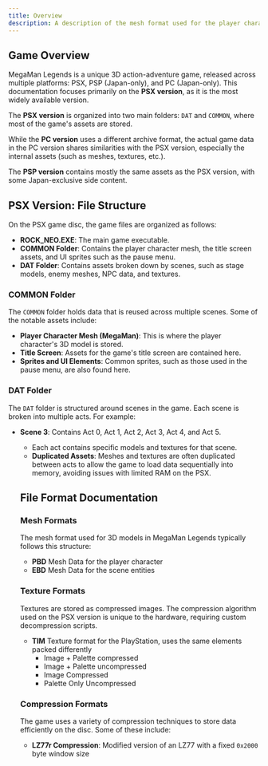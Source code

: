```yaml
---
title: Overview
description: A description of the mesh format used for the player character
---
```


## Game Overview

MegaMan Legends is a unique 3D action-adventure game, released across multiple platforms: PSX, PSP (Japan-only), and PC (Japan-only). This documentation focuses primarily on the **PSX version**, as it is the most widely available version.

The **PSX version** is organized into two main folders: `DAT` and `COMMON`, where most of the game's assets are stored.

While the **PC version** uses a different archive format, the actual game data in the PC version shares similarities with the PSX version, especially the internal assets (such as meshes, textures, etc.).

The **PSP version** contains mostly the same assets as the PSX version, with some Japan-exclusive side content.

## PSX Version: File Structure

On the PSX game disc, the game files are organized as follows:

- **ROCK_NEO.EXE**: The main game executable.
- **COMMON Folder**: Contains the player character mesh, the title screen assets, and UI sprites such as the pause menu.
- **DAT Folder**: Contains assets broken down by scenes, such as stage models, enemy meshes, NPC data, and textures.

### COMMON Folder

The `COMMON` folder holds data that is reused across multiple scenes. Some of the notable assets include:
- **Player Character Mesh (MegaMan)**: This is where the player character's 3D model is stored.
- **Title Screen**: Assets for the game's title screen are contained here.
- **Sprites and UI Elements**: Common sprites, such as those used in the pause menu, are also found here.

### DAT Folder

The `DAT` folder is structured around scenes in the game. Each scene is broken into multiple acts. For example:
- **Scene 3**: Contains Act 0, Act 1, Act 2, Act 3, Act 4, and Act 5.
  - Each act contains specific models and textures for that scene.
  - **Duplicated Assets**: Meshes and textures are often duplicated between acts to allow the game to load data sequentially into memory, avoiding issues with limited RAM on the PSX.

  ## File Format Documentation

  ### Mesh Formats
  The mesh format used for 3D models in MegaMan Legends typically follows this structure:
  - **PBD** Mesh Data for the player character
  - **EBD** Mesh Data for the scene entities

  ### Texture Formats
  Textures are stored as compressed images. The compression algorithm used on the PSX version is unique to the hardware, requiring custom decompression scripts.

  - **TIM** Texture format for the PlayStation, uses the same elements packed differently
    - Image + Palette compressed
    - Image + Palette uncompressed
    - Image Compressed
    - Palette Only Uncompressed

  ### Compression Formats
  The game uses a variety of compression techniques to store data efficiently on the disc. Some of these include:
  - **LZ77r Compression**: Modified version of an LZ77 with a fixed `0x2000` byte window size
